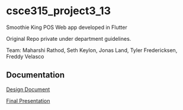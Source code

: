 # csce315_project3_13

Smoothie King POS Web app developed in Flutter

Original Repo private under department guidelines.

Team: Maharshi Rathod, Seth Keylon, Jonas Land, Tyler Fredericksen, Freddy Velasco

## Documentation

[Design Document](https://drive.google.com/file/d/1ogJ6F8Cak1ygU_6jM8h7EY0rYCwtDcPD/view?usp=drive_link)

[Final Presentation](https://drive.google.com/file/d/1q0yN5xMIOXc0wPoCfsp_szCGgqk20jDm/view?usp=drive_link)
